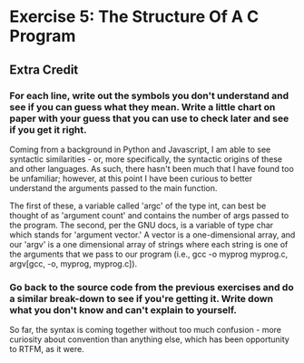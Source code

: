# Exercise 5: The Structure Of A C Program
## Extra Credit
### For each line, write out the symbols you don't understand and see if you can guess what they mean. Write a little chart on paper with your guess that you can use to check later and see if you get it right.
Coming from a background in Python and Javascript, I am able to see syntactic similarities - or, more specifically, the syntactic origins of these and other languages.
As such, there hasn't been much that I have found too be unfamiliar; however, at this point I have been curious to better understand the arguments passed to the main function.

The first of these, a variable called 'argc' of the type int, can best be thought of as 'argument count' and contains the number of args passed to the program. The second, per the GNU docs, is a variable of type char which stands for 'argument vector.' A vector is a one-dimensional array, and our 'argv' is a one dimensional array of strings where each string is one of the arguments that we pass to our program (i.e., gcc -o myprog myprog.c, argv[gcc, -o, myprog, myprog.c]).
### Go back to the source code from the previous exercises and do a similar break-down to see if you're getting it. Write down what you don't know and can't explain to yourself.
So far, the syntax is coming together without too much confusion - more curiosity about convention than anything else, which has been opportunity to RTFM, as it were.